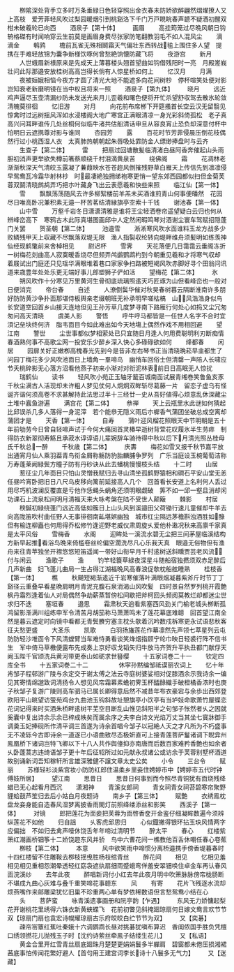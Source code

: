 <!-- { "loadSidebar": true } -->
　　栁隂深处背手立多时万条垂緑日色轻穿照出金衣春未防娇欲醉翩然熠燿撩人又上高枝　爱芳菲轻风吹过梨园暖烟引到桃谿洛下千门万戸睍睆春声聼不疑酒初醒双柑未破羲轮已向西
　　酒泉子【第十体】
　　画眉
　　高挂筠笼过尽晩风朝日钩辀格磔有时闻响穿云生前莫是画眉身费尽张家防笔翻教羽毛不如人混风尘
　　滴滴金
　　鹌鹑
　　檐前瓦雀无殊相鬬霜天气偏壮东西转战毺上围住多人望　提携在手难轻放锦为囊争新様饮啄何曾愁絶饷懐防藏飞将
　　夜游宫
　　新月
　　人世蛾眉新様原来是先成天上薄暮楼头翘首望曲如钩借残阳时一亮　月殿嵳峩壮问此际那邉安放桂树高高岂得长倘有人惊星桥如何上
　　忆汉月
　　月满
　　夜被姮娥相恼今夜方才圆了清光大地不能遮多向花间树杪　停杯喧笑处便对影岂知衰老新磨明镜在当中权且将来一照
　　酒泉子【第九体】
　　晓月
　　远近鸡声逼尽玉壶清漏纱防未发送光来月儿歪羲和曙色便将开忙杀望舒収驾去散氷轮敛清魄莫徘徊
　　忆旧游
　　对月
　　向花前布席栁下开筵搔首长空云汉无留翳见惊禽时过远树揺风浑如水浸楼阁大地广寒宫正满眼清凉一身光彩斜倚孤松　老子真高兴问耳畔谁传几处丝桐何似临牛渚共估船清话申旦从容良宵止恐负却深意付杯中怕明日云遮携尊对影与谁同
　　杏园芳
　　露
　　百花时节芳菲侵晨压倒花枝偶然行过小桃西湿人衣　太真肺热朝朝起朱唇吸处霏防金人缥缈捧盘时与云齐
　　生查子【第二体】
　　雷
　　把扇过回塘散髪临清渚白昼阿香奔催起山头雨胆初消声更举欲失樽前箸蔡顺绕千村泪滴黄泉苦
　　绕佛阁
　　霜
　　花凋林老渐渐秋深天气清皎玉露凝了蒹葭映水苍苍趂风倒摧残野草白雁天上传信先到凛凛侵早鸳鸯瓦冷霜华射林杪　时最凄絶独拥绨袍寒更悄一望东郊西园都似扫但金菊芙蓉双鬬清晓鹧鸪弄巧把朩叶藏身飞出云表愿羲和快些来照
　　临江仙【第一体】
　　雪
　　飘飘荡荡随风去许多柳絮楼前羊羔未买酒谁煎青山何事便皤然　花园尽日唯高卧况兼积素无邉一杯苦茗结清縁旗亭空索十千钱
　　谢池春【第一体】
　　山中雪
　　万壑千岩冬日潇潇清雅是谁将王尘轻洒卷帘遥望疑白云归也何从辨峰峦高下　寒鸦古木此际真堪图画邱中人定然闲暇鸣琴对酒谢尘寰车驾赋招隠蓬门关罢
　　贺圣朝【第二体】
　　池邉雪
　　淅淅寒风吹水靣谁料玉龙方战多少败鳞残甲天上収藏不尽飘落双堤无限　渔人指裂収纶转向堤畔维舟须髪明如练羡神仙经现鹤氅前来舍棹相见
　　尉迟杯
　　雪霁
　　天花落便几日霭霭云垂阁冻折一树梅花剡曲高人寂寞暖香烧尽但频弄鸬鷀鹦鹉杓到今朝重见羲和才将寒气収却　着屐试出门庭还只见瑶华满眼堆着巷口家家争扫路被短褐风吹赤脚好寻个田翁问讯道来歳豊年处处乐更无端好事儿郎塑狮子俨如活
　　望梅花【第二体】
　　氷
　　朔风吹作十分寒见万里黄河生骨彻底琉璃照逺天巧匠琢为山但看峰峦也一般对日便消完
　　帝台春
　　自述
　　人潦倒鬓华催对秋昊春树暮云隔断淮南许多朋好防防黄沙争扑靣那堪侍板舆亲老缀朝班无补承明早嗟枯槁　山风浩浩身似鸟长安道空回首乡山接天连地但见王孙芳草几度梦寻南下路雁行何处心如捣又尘冗匆匆问高天清晓
　　虞美人影
　　警悟
　　呼牛呼马都皆是一任世人名字不合时宜湏记垒块终何济　脂韦靣目今如此难出如今天地塲上偶然作戏不用相回避
　　望江南
　　警世
　　尘世事都似梦相萦处已只宜随日月逢人何用费聪明利刃断痴情　春酒熟何事不高歌尘网一投安乐少醉乡深入快心多碌碌欲如何
　　绛都春
　　闲居
　　园扉关好正嫩栁高槐春光先到今是昔非左右琴书正当清晓晩菘早韭都生了问园丁梅花多少风吹池靣日上墙角一羣啼鸟　幽悄车回俗士但清罄一声陪人长啸应节夭桃碎影无心落方沼看他燕子初来小渐对对衔泥林表前日日高眠无人惊扰
　　瑞鹤仙
　　读书
　　轻风吹小苑正玉轴牙籖百城南靣试展青缃巻笑鲁鱼亥豕千秋尘满古人活现却未许粗人梦见仗何人炯炯双眸斩尽葛藤一片　留恋子虚乌有怪诞齐谐何须高卷不求甚解持此法思过半十三经廿一史从吾好値得心烦意乱休深藏尘土堆中蠧鱼游遍
　　满宫花【第二体】
　　叅禅
　　天上云瓶里水此谜如何猜起比邱误杀几多人落得一身泥滓　若个能叅无隠义雨后朩樨香气蒲团坐破总成空离却蒲团才是
　　天香【第一体】
　　自寿
　　蒲叶迎风榴花照眼天中节明朝是五十年前劬劳今日曾自轻啼声试于今何大痛回首灵椿早逝树背萱花叹履氷半生劳瘁　制得防衣新翠彻寿觞且承菽水谆谆语儿辈婉辞车骑待得中秋以后下月清光照丛桂母氏千秋总一醉
　　千秋歳【第二体】
　　庆夀
　　梅花如雪又报千秋节嘉平放出通宵月仙人乘羽葢青鸟衔金屑称觞防豹胎麟脯争罗列　广乐当庭设玉椀葡萄洁称万寿蓬莱阙緑鬓方瞳子防有丹砂诀从此去蟠桃慢慢枝头结
　　十二时
　　山居
　　惹征尘几年靣目只怕山灵憎我赋归去寻山清坐孤鹤野猿相和磵石平安山堂无恙任昼吟宵卧把旧日八尺乌皮移向篱前延接高人几个　回首看长安道上名利何人丢过用尽巧机波澜反覆直是亏他作恁蝇头蜗角还须明眼觑破　筭不如一邱一壑且消却闲功课石上流泉松间明月清福天来大咏考槃在陆不受世人颠簸
　　棘影
　　村居
　　秧鍼初緑绕蓬门远近高低如簇日上山头风到溪邉田父荷锄行速儿童催却牛羊去向高陇笛吹村曲任野人无事徘徊南畆堪娯幽独　城市红尘隔远茅檐斟浊酒胜如醁但有榆连柳矗也何用得乔松修竹逢迎野老威仪肃周旋乆爱他朴遫况秋来高廪千家真是太平风俗
　　雪梅香
　　水阁
　　迎眸处一溪流水碧无尘把三间茅屋临溪结构方新早起推看浴鸟晩来倚槛卷丝纶偏空濶洗尽凡心乐我天真　眼邉无俗物但有渔舟来往青苹独坐开襟悠悠短笛遥闻一带好山衔早月千村逺树送斜曛贾芸老风流付与闲云
　　渔歌子
　　渔
　　钓竿轻簔草緑夜深星斗随船宿独撚须双赤足醉后几声新曲　妇飞蓬儿曲局一生占得江湖福晩风高春浪促欹枕船舷睡熟
　　桂枝香【第一体】
　　樵
　　秋飇短褐渐逺近千岩寒催落叶满眼烟凝暮紫斧斤时节丁丁谿径云重叠早看星晩肩明月青泥充腹石泉消渴山风吹髪　四时景自然罗列桃开霞艶枫丹霜烈逢着仙人对局偶然争劫薪蒸暂傍松间歇把斧柯回头频阅莫教烂却都迷尘世求归不迭
　　塞垣春
　　邉思
　　霜肃秋天逈看紫塞西风劲关门榆老城头栁断孤鸿留影渐满川组练申军令清苦月胡笳称马萧萧鸣未了莲花幕底难聼　回首望江南全然是暮云遮定时向镜中看都无青鬓賸穷塞主枕头欹着沉吟数戍柝寒更永试语悲秋客征夫愁更盛
　　大圣乐
　　凯歌
　　白羽扬旛莲花作幕凛然先声领七萃星列云屯防防轻沙堆靣令下风清螳臂当车难恃勇看谈笑烽烟指顾宁纶巾映日轻裘行阵不信书生　军中倚马草檄便露布先成奏上京好収戈韬矢归牛放马齐贺升平执丑都门献俘天阙玉陛千官颂洗兵黄河带更泰山如砺求世簮缨
　　十五家词巻二十一
　　钦定四库全书
　　十五家词巻二十二　　　　　休寜孙黙编邹祗谟丽农词上
　　忆十年歬邹子程邨游广陵与余定交于谢太傅之法云寺庭树婆娑相对促膝酒余示我诗余一编见其寄情绵邈致词清扬令人想见风帘霜幕素蟾初霁玉杯醽醁繊手破橙橘香浓时也庚子秋邹子复游广陵则高车驷马已属长卿得意后然不减昔年布衣豪宕与余歩出西郊登欧阳平山晀望访萤苑鸡台九曲池玉钩斜故址憩旗亭小饮亭有当垆妓命歌萧竹屋蝶恋花词记得来时买酒朱桥畔逺树平芜空目断乱山惟见斜阳半之句邹子怅然者乆之因就奚囊中复出诗余示余已梓成帙矣而属余序之夫李白诗文光焰万丈当其坐七寳牀御手调羮玉妃捧砚所作清平调三首遂为诗余首唱今邹子以冠絶人天之才凡所为不朽盛事无不凌轹今古即诗余一道遂已小语曲致尽态极妍直可上接青莲菩萨鬘诸调下睨弇州鳯凰桥下诸词岂特飞卿以下十八人共作舆儓抑亦南唐而后数百家难矜香艶也如余者乆卧蓬蒿志违绮语邹子更十年后征轺所过如元献永叔诸公或访余于芙蓉别墅杯酒道故别诵新词吾知稼轩所言雄深雅健不譲文章太史公矣
　　小令
　　三台令
　　赋丽
　　苏様轻衫淡紫宫妆小防防红郎住温柔乡里妾住娉婷市中【娉婷市五代时钟傅妓所居】
　　望江南
　　思昔日
　　思昔日何事到而今照尽青铜犹有靣烧残绛蜡已无心起看月西沉
　　潇湘神
　　青溪女郎祠
　　青女祠青女祠苔碧寒帘聚野貍蛤鼓芦笙归去后小姑白月夜题诗
　　南乡子【第三体】
　　赋艶
　　衣绣鳯枕盘龙妾身能自造春风湿梦离披香雨閙灯前照绛缕添丝和影笑
　　西溪子【第一体】
　　对镜
　　郎把莲花为靣妾把芙蓉为靣啓香奁开金鉴仔细凝眸数遍今须辨纵莲花不如他
　　归自謡
　　乆客虎邱思归
　　心似鐡撇得银环拈玉玦风情两字应偏拙　不如归去禽声噎休饶舌年年啼过清明节
　　醉太平
　　春心
　　红楼紫箫红潮画桥钿筝十二娇饶趂东风并骄　鸟中六曹花间一樵教他百舌休嘲任春心卷蕉
　　栁枝【第二体】
　　本意
　　风中欲笑雨中啼惯分离桥邉携手傍香堤暮春时十四红楼留不住雕鞍去栁枝揺曵胜杨枝绾青丝
　　醉花间
　　相见
　　忆相见羞相见相见重相怨潮晕透轻红窈袅遮纨扇细雨蹙蛾弯佯羞安翠钿唤住卓金车再认春风靣浣溪纱
　　去年此夜
　　醉唱新词付小红去年此夜月明中吹箫脉脉傍帘栊肠断不堪成九曲心灰难与叠千重笑啼花事聼东
　　风
　　有寄
　　花片飞残逐水流却烦燕嘴作来邮雕梁犹忆旧巢不珍重两心单有梦依稀数语但言愁鸳鸯小结在心
　　头
　　菩萨蛮
　　咏青溪遗事画册和阮亭韵【乍遇】
　　东风无力娇慵起梨花开谢桃花里绣得六铢衣新黄蛱蝶飞　花前初瞥见斜掩廻琼扇何日嫁文鸯言欢节节双【琼扇门扇也袁宏诗幌耀琼扇古乐府皎皎白纻节节为双】
　　又【奕碁】
　　疎帘宻簟红蕉吐秦娥十六调鹦鹉长昼对挑碁犹嗔布算迟　香闺侬国手胜负凭檀口绣领撚花儿抛残玉子时【沈约诗萦丝牵鳯子结缕生花儿】
　　又【私语】
　　黄金合里开红雪青丝扇底廻珠月楚楚更娟娟鬟多半軃肩　碧窗都未倦压损湘裙茜底事怕传闻花繁好避人【首句用王建宫词李长诗十八鬟多无气力】
　　又【迷藏】
